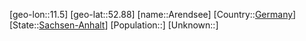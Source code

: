 ﻿---
location: [52.88,11.5]
type: City
tags:
- geo/City


SpocWebEntityId: 28859
isDeleted: false
confidential: public

---
[geo-lon::11.5]
[geo-lat::52.88]
[name::Arendsee]
[Country::[Germany](geo/Continent/Europe/Germany.md)]
[State::[Sachsen-Anhalt](geo/Continent/Europe/Germany/Sachsen-Anhalt.md)]
[Population::]
[Unknown::]

